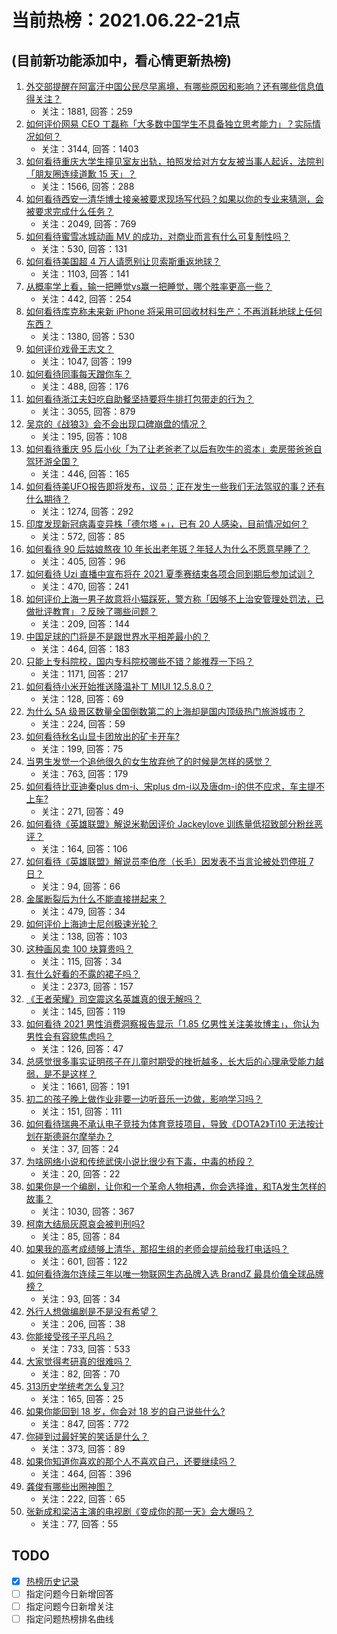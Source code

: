 # 当前热榜：2021.06.22-21点
## (目前新功能添加中，看心情更新热榜)
1. [外交部提醒在阿富汗中国公民尽早离境，有哪些原因和影响？还有哪些信息值得关注？](https://www.zhihu.com/question/466217700)
    * 关注：1881, 回答：259
2. [如何评价网易 CEO 丁磊称「大多数中国学生不具备独立思考能力」？实际情况如何？](https://www.zhihu.com/question/466490549)
    * 关注：3144, 回答：1403
3. [如何看待重庆大学生撞见室友出轨，拍照发给对方女友被当事人起诉，法院判「朋友圈连续道歉 15 天」？](https://www.zhihu.com/question/466513016)
    * 关注：1566, 回答：288
4. [如何看待西安一清华博士接亲被要求现场写代码？如果以你的专业来猜测，会被要求完成什么任务？](https://www.zhihu.com/question/466165757)
    * 关注：2049, 回答：769
5. [如何看待蜜雪冰城动画 MV 的成功，对商业而言有什么可复制性吗？](https://www.zhihu.com/question/465195632)
    * 关注：530, 回答：131
6. [如何看待美国超 4 万人请愿别让贝索斯重返地球？](https://www.zhihu.com/question/466270783)
    * 关注：1103, 回答：141
7. [从概率学上看，输一把睡觉vs赢一把睡觉，哪个胜率更高一些？](https://www.zhihu.com/question/461910176)
    * 关注：442, 回答：254
8. [如何看待库克称未来新 iPhone 将采用可回收材料生产：不再消耗地球上任何东西？](https://www.zhihu.com/question/466278095)
    * 关注：1380, 回答：530
9. [如何评价戏骨王志文？](https://www.zhihu.com/question/356773728)
    * 关注：1047, 回答：199
10. [如何看待同事每天蹭你车？](https://www.zhihu.com/question/63645770)
    * 关注：488, 回答：176
11. [如何看待浙江夫妇吃自助餐坚持要将牛排打包带走的行为？](https://www.zhihu.com/question/465511011)
    * 关注：3055, 回答：879
12. [吴京的《战狼3》会不会出现口碑崩盘的情况？](https://www.zhihu.com/question/460703994)
    * 关注：195, 回答：108
13. [如何看待重庆 95 后小伙「为了让老爸老了以后有吹牛的资本」卖房带爸爸自驾环游全国？](https://www.zhihu.com/question/466349378)
    * 关注：446, 回答：165
14. [如何看待美UFO报告即将发布，议员：正在发生一些我们无法驾驭的事？还有什么期待？](https://www.zhihu.com/question/465771991)
    * 关注：1274, 回答：292
15. [印度发现新冠病毒变异株「德尔塔 +」，已有 20 人感染，目前情况如何？](https://www.zhihu.com/question/466349358)
    * 关注：572, 回答：85
16. [如何看待 90 后姑娘熬夜 10 年长出老年斑？年轻人为什么不愿意早睡了？](https://www.zhihu.com/question/466328145)
    * 关注：405, 回答：96
17. [如何看待 Uzi 直播中宣布将在 2021 夏季赛结束各项合同到期后参加试训？](https://www.zhihu.com/question/465645680)
    * 关注：470, 回答：241
18. [如何评价上海一男子故意将小猫踩死，警方称「因够不上治安管理处罚法，已做批评教育」？反映了哪些问题？](https://www.zhihu.com/question/466304670)
    * 关注：209, 回答：144
19. [中国足球的门将是不是跟世界水平相差最小的？](https://www.zhihu.com/question/409596507)
    * 关注：464, 回答：183
20. [只能上专科院校，国内专科院校哪些不错？能推荐一下吗？](https://www.zhihu.com/question/402485923)
    * 关注：1171, 回答：217
21. [如何看待小米开始推送降温补丁 MIUI 12.5.8.0？](https://www.zhihu.com/question/466310277)
    * 关注：128, 回答：69
22. [为什么 5A 级景区数量全国倒数第二的上海却是国内顶级热门旅游城市？](https://www.zhihu.com/question/466381415)
    * 关注：224, 回答：59
23. [如何看待秋名山显卡团放出的矿卡开车?](https://www.zhihu.com/question/465645313)
    * 关注：199, 回答：75
24. [当男生发觉一个追他很久的女生放弃他了的时候是怎样的感觉？](https://www.zhihu.com/question/266589774)
    * 关注：763, 回答：179
25. [如何看待比亚迪秦plus dm-i、宋plus dm-i以及唐dm-i的供不应求，车主提不上车?](https://www.zhihu.com/question/459492306)
    * 关注：271, 回答：49
26. [如何看待《英雄联盟》解说米勒因评价 Jackeylove 训练量低招致部分粉丝恶评？](https://www.zhihu.com/question/466123710)
    * 关注：164, 回答：106
27. [如何看待《英雄联盟》解说员李伯彦（长毛）因发表不当言论被处罚停班 7 日？](https://www.zhihu.com/question/466514186)
    * 关注：94, 回答：66
28. [金属断裂后为什么不能直接拼起来？](https://www.zhihu.com/question/34674308)
    * 关注：479, 回答：34
29. [如何评价上海迪士尼创极速光轮？](https://www.zhihu.com/question/445718276)
    * 关注：138, 回答：103
30. [这种画风卖 100 块算贵吗？](https://www.zhihu.com/question/465453498)
    * 关注：115, 回答：34
31. [有什么好看的不露的裙子吗？](https://www.zhihu.com/question/449495437)
    * 关注：2373, 回答：157
32. [《王者荣耀》司空震这名英雄真的很无解吗？](https://www.zhihu.com/question/462884750)
    * 关注：145, 回答：119
33. [如何看待 2021 男性消费洞察报告显示「1.85 亿男性关注美妆博主」，你认为男性会有容貌焦虑吗？](https://www.zhihu.com/question/466573038)
    * 关注：126, 回答：47
34. [总感觉很多事实证明孩子在儿童时期受的挫折越多，长大后的心理承受能力越弱，是不是这样？](https://www.zhihu.com/question/266704437)
    * 关注：1661, 回答：191
35. [初二的孩子晚上做作业非要一边听音乐一边做，影响学习吗？](https://www.zhihu.com/question/421790883)
    * 关注：151, 回答：111
36. [如何看待瑞典不承认电子竞技为体育竞技项目，导致《DOTA2》Ti10 无法按计划在斯德哥尔摩举办？](https://www.zhihu.com/question/466481205)
    * 关注：37, 回答：24
37. [为啥网络小说和传统武侠小说比很少有下毒，中毒的桥段？](https://www.zhihu.com/question/466556670)
    * 关注：20, 回答：22
38. [如果你是一个编剧，让你和一个革命人物相遇，你会选择谁，和TA发生怎样的故事？](https://www.zhihu.com/question/460093054)
    * 关注：1030, 回答：367
39. [柯南大结局灰原哀会被判刑吗?](https://www.zhihu.com/question/386040910)
    * 关注：85, 回答：84
40. [如果我的高考成绩够上清华，那招生组的老师会提前给我打电话吗？](https://www.zhihu.com/question/454386015)
    * 关注：601, 回答：122
41. [如何看待海尔连续三年以唯一物联网生态品牌入选 BrandZ 最具价值全球品牌榜？](https://www.zhihu.com/question/466497087)
    * 关注：93, 回答：34
42. [外行人想做编剧是不是没有希望？](https://www.zhihu.com/question/463088735)
    * 关注：206, 回答：38
43. [你能接受孩子平凡吗？](https://www.zhihu.com/question/455639319)
    * 关注：733, 回答：533
44. [大家觉得考研真的很难吗？](https://www.zhihu.com/question/458180489)
    * 关注：82, 回答：70
45. [313历史学统考怎么复习?](https://www.zhihu.com/question/449165516)
    * 关注：165, 回答：25
46. [如果你能回到 18 岁，你会对 18 岁的自己说些什么?](https://www.zhihu.com/question/457534440)
    * 关注：847, 回答：772
47. [你碰到过最好笑的笑话是什么？](https://www.zhihu.com/question/264532261)
    * 关注：373, 回答：89
48. [如果你知道你喜欢的那个人不喜欢自己，还要继续吗？](https://www.zhihu.com/question/464113393)
    * 关注：464, 回答：396
49. [龚俊有哪些出圈神图？](https://www.zhihu.com/question/408940260)
    * 关注：222, 回答：65
50. [张新成和梁洁主演的电视剧《变成你的那一天》会大爆吗？](https://www.zhihu.com/question/463667168)
    * 关注：77, 回答：55
## TODO
* [x] [热榜历史记录](hot_history/AllHot.md)
* [ ] 指定问题今日新增回答
* [ ] 指定问题今日新增关注
* [ ] 指定问题热榜排名曲线
